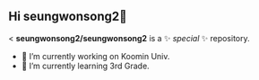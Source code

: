 ## Hi seungwonsong2👋

<
**seungwonsong2/seungwonsong2** is a ✨ _special_ ✨ repository.



- 🔭 I’m currently working on Koomin Univ.
- 🌱 I’m currently learning 3rd Grade.
